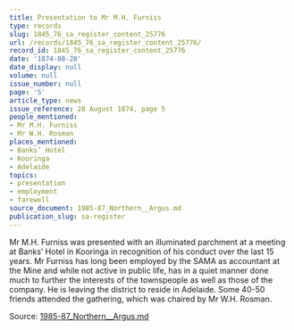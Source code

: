 ```yaml
---
title: Presentation to Mr M.H. Furniss
type: records
slug: 1845_76_sa_register_content_25776
url: /records/1845_76_sa_register_content_25776/
record_id: 1845_76_sa_register_content_25776
date: '1874-08-28'
date_display: null
volume: null
issue_number: null
page: '5'
article_type: news
issue_reference: 28 August 1874, page 5
people_mentioned:
- Mr M.H. Furniss
- Mr W.H. Rosman
places_mentioned:
- Banks’ Hotel
- Kooringa
- Adelaide
topics:
- presentation
- employment
- farewell
source_document: 1985-87_Northern__Argus.md
publication_slug: sa-register
---
```


Mr M.H. Furniss was presented with an illuminated parchment at a meeting at Banks’ Hotel in Kooringa in recognition of his conduct over the last 15 years.  Mr Furniss has long been employed by the SAMA as accountant at the Mine and while not active in public life, has in a quiet manner done much to further the interests of the townspeople as well as those of the company.  He is leaving the district to reside in Adelaide.  Some 40-50 friends attended the gathering, which was chaired by Mr W.H. Rosman.

Source: [1985-87_Northern__Argus.md](/downloads/markdown/1985-87_Northern__Argus.md)
